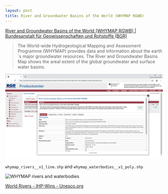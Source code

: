 ```yaml
---
layout: post
title: River and Groundwater Basins of the World (WHYMAP RGWB)
---
```


[River and Groundwater Basins of the World (WHYMAP RGWB) \| Bundesanstalt für Geowissenschaften und Rohstoffe (BGR)](https://produktcenter.bgr.de/terraCatalog/DetailResult.do?fileIdentifier=54e5d435-ac3f-4d2e-9e42-bd77728c1e05)

> The World-wide Hydrogeological Mapping and Assessment Programme (WHYMAP) provides data and information about the earth´s major groundwater resources. The River and Groundwater Basins Map shows the areal extent of the global groundwater and surface water basins.

![WHYMAP](/images/WHYMAP/Productcenter.png)

`whymap_rivers__v1_line.shp` and `whymap_waterbodies__v1_poly.shp`

![WHYMAP rivers and waterbodies](/images/WHYMAP/RiversWaterbodiesQGIS)

[World Rivers - IHP-Wins - Unesco.org](http://ihp-wins.unesco.org/layers/geonode:world_rivers)